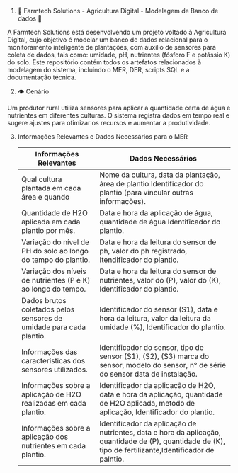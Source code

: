 1. 🌱 Farmtech Solutions - Agricultura Digital - Modelagem de Banco de dados 🤖

A Farmtech Solutions está desenvolvendo um projeto voltado à Agricultura Digital, cujo objetivo é modelar um banco de dados relacional para o
monitoramento inteligente de plantações, com auxílio de sensores para coleta de dados, tais como: umidade, pH, nutrientes (fósforo F e potássio K) do solo.
Este repositório contém todos os artefatos relacionados à modelagem do sistema, incluindo o MER, DER, scripts SQL e a documentação técnica.

2. 👁️ Cenário

Um produtor rural utiliza sensores para aplicar a quantidade certa de água e nutrientes em diferentes culturas. 
O sistema registra dados em tempo real e sugere ajustes para otimizar os recursos e aumentar a produtividade.

3. Informações Relevantes e Dados Necessários para o MER
   
   |              Informações Relevantes                                                                            |                                            Dados Necessários                                                    |
   |----------------------------------------------------------------------------------------------------------------|-----------------------------------------------------------------------------------------------------------------|
   | Qual cultura plantada em cada área e quando                                                                    | Nome da cultura, data da plantação, área de plantio Identificador do plantio (para vincular outras informações).|
   | Quantidade de H2O aplicada em cada plantio por mês.                                                            | Data e hora da aplicação de água, quantidade de água Identificador do plantio.|
   | Variação do nível de PH do solo ao longo do tempo do plantio.                                                  | Data e hora da leitura do sensor de ph, valor do ph registrado, Itendificador do plantio.|         
   | Variação dos níveis de nutrientes (P e K) ao longo do tempo.                                                   | Data e hora da leitura do sensor de nutrientes, valor do (P), valor do (K), Identificador do plantio.|                                                    
   | Dados brutos coletados pelos sensores de umidade para cada plantio.                                            | Identificador do sensor (S1), data e hora da leitura, valor da leitura da umidade (%), Identificador do plantio.|                                            | Dados brutos coletados pelos sensores de ph para cada plantio.                                                 | Identificador do sensor (S2), data e hora da leitura, valor da leitura, Identificador do plantio.|                                                           | Dados brutos coletados pelos sensores de nutrientes (NPK) para cada plantio. OBS: P = Fósforo / K = Potássio.  | Identificador do sensor (S3), data e hora da leitura, valor da leitura do potássio, valor da leitura do fósforo, Identificador do plantio.|                  | Informações sobre diferentes culturas plantadas (características gerais).                                      | Nome da cultura, descrição da cultura, requisitos de umidade ideais, requisitos de ph ideais, requisitos de nutrientes (P e K) ideais.|
   | Informações das características dos sensores utilizados.                                                       | Identificador do sensor, tipo de sensor (S1), (S2), (S3) marca do sensor, modelo do sensor, n° de série do sensor data de instalação.|     
   | Informações sobre a aplicação de H2O realizadas em cada plantio.                                               | Identificador da aplicação de H2O, data e hora da aplicação, quantidade de H2O aplicada, metodo de aplicação, Identificador do plantio.|    
   | Informações sobre a aplicação dos nutrientes em cada plantio.                                                  | Identificador da aplicação de nutrientes, data e hora da aplicação, quantidade de (P), quantidade de (K), tipo de fertilizante,Identificador de palntio.|     
  
